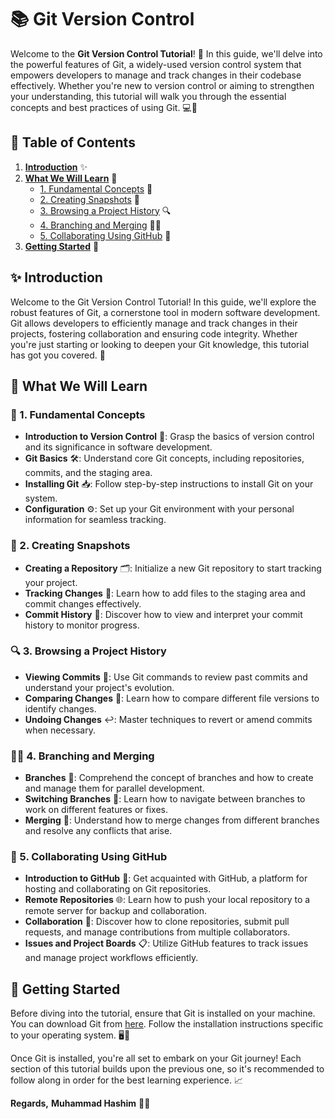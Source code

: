 # 📚 Git Version Control

Welcome to the **Git Version Control Tutorial**! 🚀 In this guide, we'll delve into the powerful features of Git, a widely-used version control system that empowers developers to manage and track changes in their codebase effectively. Whether you're new to version control or aiming to strengthen your understanding, this tutorial will walk you through the essential concepts and best practices of using Git. 💻🔧

## 📑 Table of Contents

1. [**Introduction**](#-introduction) ✨
2. [**What We Will Learn**](#-what-we-will-learn) 📖
   - [1. Fundamental Concepts](#-1-fundamental-concepts) 🧩
   - [2. Creating Snapshots](#-2-creating-snapshots) 📸
   - [3. Browsing a Project History](#-3-browsing-a-project-history) 🔍
   - [4. Branching and Merging](#-4-branching-and-merging) 🌿🔀
   - [5. Collaborating Using GitHub](#-5-collaborating-using-github) 🤝
3. [**Getting Started**](#-getting-started) 🏁


## ✨ Introduction

Welcome to the Git Version Control Tutorial! In this guide, we'll explore the robust features of Git, a cornerstone tool in modern software development. Git allows developers to efficiently manage and track changes in their projects, fostering collaboration and ensuring code integrity. Whether you're just starting or looking to deepen your Git knowledge, this tutorial has got you covered. 📘

## 📖 What We Will Learn

### 🧩 1. Fundamental Concepts

- **Introduction to Version Control** 📂: Grasp the basics of version control and its significance in software development.
- **Git Basics** 🛠️: Understand core Git concepts, including repositories, commits, and the staging area.
- **Installing Git** 📥: Follow step-by-step instructions to install Git on your system.
- **Configuration** ⚙️: Set up your Git environment with your personal information for seamless tracking.

### 📸 2. Creating Snapshots

- **Creating a Repository** 🗂️: Initialize a new Git repository to start tracking your project.
- **Tracking Changes** 📝: Learn how to add files to the staging area and commit changes effectively.
- **Commit History** 📜: Discover how to view and interpret your commit history to monitor progress.

### 🔍 3. Browsing a Project History

- **Viewing Commits** 👀: Use Git commands to review past commits and understand your project's evolution.
- **Comparing Changes** 🔄: Learn how to compare different file versions to identify changes.
- **Undoing Changes** ↩️: Master techniques to revert or amend commits when necessary.

### 🌿🔀 4. Branching and Merging

- **Branches** 🌱: Comprehend the concept of branches and how to create and manage them for parallel development.
- **Switching Branches** 🔄: Learn how to navigate between branches to work on different features or fixes.
- **Merging** 🔀: Understand how to merge changes from different branches and resolve any conflicts that arise.

### 🤝 5. Collaborating Using GitHub

- **Introduction to GitHub** 🐙: Get acquainted with GitHub, a platform for hosting and collaborating on Git repositories.
- **Remote Repositories** 🌐: Learn how to push your local repository to a remote server for backup and collaboration.
- **Collaboration** 🤝: Discover how to clone repositories, submit pull requests, and manage contributions from multiple collaborators.
- **Issues and Project Boards** 📋: Utilize GitHub features to track issues and manage project workflows efficiently.

## 🏁 Getting Started

Before diving into the tutorial, ensure that Git is installed on your machine. You can download Git from [here](https://git-scm.com/downloads). Follow the installation instructions specific to your operating system. 🖥️💾

Once Git is installed, you're all set to embark on your Git journey! Each section of this tutorial builds upon the previous one, so it's recommended to follow along in order for the best learning experience. 📈

**Regards,**
**Muhammad Hashim** 👨‍💻
